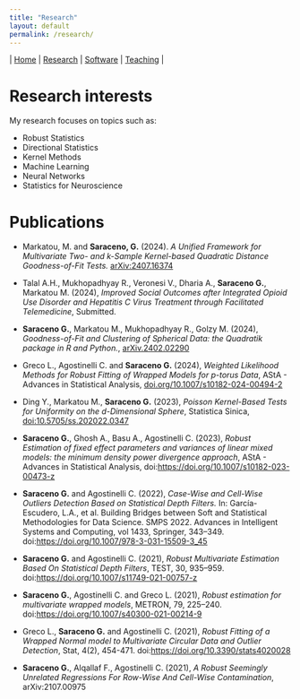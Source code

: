```yaml
---
title: "Research"
layout: default
permalink: /research/
---
```


| [Home](index.md) | [Research](research.md) | [Software](software.md) | [Teaching](teaching.md) |

# Research interests

My research focuses on topics such as:
- Robust Statistics
- Directional Statistics
- Kernel Methods
- Machine Learning
- Neural Networks
- Statistics for Neuroscience

# Publications

- Markatou, M. and **Saraceno, G.** (2024). *A Unified Framework for Multivariate Two- and k-Sample Kernel-based Quadratic Distance Goodness-of-Fit Tests.* [arXiv:2407.16374](https://doi.org/10.48550/arXiv.2407.16374)

- Talal A.H., Mukhopadhyay R., Veronesi V., Dharia A., **Saraceno G.**, Markatou M. (2024), *Improved Social Outcomes after Integrated Opioid Use Disorder and Hepatitis C Virus Treatment through Facilitated Telemedicine*, Submitted.

- **Saraceno G.**, Markatou M., Mukhopadhyay R., Golzy M. (2024), *Goodness-of-Fit and Clustering of Spherical Data: the Quadratik package in R and Python.*, [arXiv.2402.02290](https://doi.org/10.48550/arXiv.2402.02290)

- Greco L., Agostinelli C. and **Saraceno G.** (2024), *Weighted Likelihood Methods for Robust Fitting of Wrapped Models for p-torus Data*, AStA - Advances in Statistical Analysis, [doi.org/10.1007/s10182-024-00494-2](https://link.springer.com/article/10.1007/s10182-024-00494-2)
 
 - Ding Y., Markatou M., **Saraceno G.** (2023), *Poisson Kernel-Based Tests for Uniformity on the d-Dimensional Sphere*, Statistica Sinica, [doi:10.5705/ss.202022.0347](https://r.search.yahoo.com/_ylt=AwrhQhI2h_pm90YrYtXc5olQ;_ylu=Y29sbwNiZjEEcG9zAzEEdnRpZAMEc2VjA3Ny/RV=2/RE=1727723447/RO=10/RU=https%3a%2f%2fwww3.stat.sinica.edu.tw%2fss_newpaper%2fSS-2022-0347_na.pdf/RK=2/RS=sUkD8.YvcGzeQG78h507Gz8IcRM-)

- **Saraceno G.**, Ghosh A., Basu A., Agostinelli C. (2023), *Robust Estimation of fixed effect parameters and variances of linear mixed models: the minimum density power divergence approach*, AStA - Advances in Statistical Analysis, doi:https://doi.org/10.1007/s10182-023-00473-z

- **Saraceno G.** and Agostinelli C. (2022), *Case-Wise and Cell-Wise Outliers Detection Based on Statistical Depth Filters.* In: García-Escudero, L.A., et al. Building Bridges between Soft and Statistical Methodologies for Data Science. SMPS 2022. Advances in Intelligent Systems and Computing, vol 1433, Springer, 343–349. doi:https://doi.org/10.1007/978-3-031-15509-3_45

- **Saraceno G.** and Agostinelli C. (2021), *Robust Multivariate Estimation Based On Statistical Depth Filters*, TEST, 30, 935–959. doi:https://doi.org/10.1007/s11749-021-00757-z

- **Saraceno G.**, Agostinelli C. and Greco L. (2021), *Robust estimation for multivariate wrapped models*, METRON, 79, 225–240. doi:https://doi.org/10.1007/s40300-021-00214-9

- Greco L., **Saraceno G.** and Agostinelli C. (2021), *Robust Fitting of a Wrapped Normal model to Multivariate Circular Data and Outlier Detection*, Stat, 4(2), 454-471. doi:https://doi.org/10.3390/stats4020028

- **Saraceno G.**, Alqallaf F., Agostinelli C. (2021), *A Robust Seemingly Unrelated Regressions For Row-Wise And Cell-Wise Contamination*, arXiv:2107.00975

